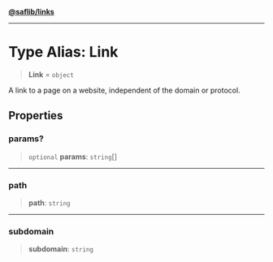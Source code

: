 [**@saflib/links**](../index.md)

---

# Type Alias: Link

> **Link** = `object`

A link to a page on a website, independent of the domain or protocol.

## Properties

### params?

> `optional` **params**: `string`[]

---

### path

> **path**: `string`

---

### subdomain

> **subdomain**: `string`
